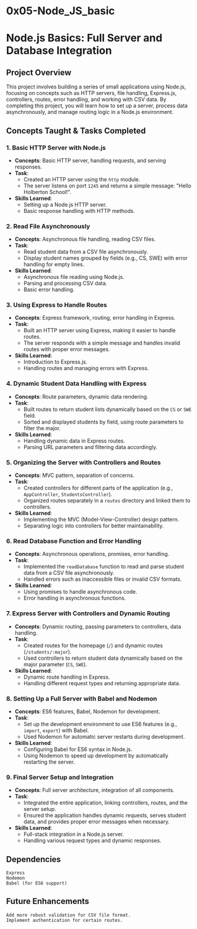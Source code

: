 # 0x05-Node_JS_basic
# Node.js Basics: Full Server and Database Integration

## Project Overview
This project involves building a series of small applications using Node.js, focusing on concepts such as HTTP servers, file handling, Express.js, controllers, routes, error handling, and working with CSV data. By completing this project, you will learn how to set up a server, process data asynchronously, and manage routing logic in a Node.js environment.

## Concepts Taught & Tasks Completed

### 1. **Basic HTTP Server with Node.js**
   - **Concepts**: Basic HTTP server, handling requests, and serving responses.
   - **Task**: 
     - Created an HTTP server using the `http` module.
     - The server listens on port `1245` and returns a simple message: "Hello Holberton School!".
   - **Skills Learned**:
     - Setting up a Node.js HTTP server.
     - Basic response handling with HTTP methods.

### 2. **Read File Asynchronously**
   - **Concepts**: Asynchronous file handling, reading CSV files.
   - **Task**: 
     - Read student data from a CSV file asynchronously.
     - Display student names grouped by fields (e.g., CS, SWE) with error handling for empty lines.
   - **Skills Learned**:
     - Asynchronous file reading using Node.js.
     - Parsing and processing CSV data.
     - Basic error handling.

### 3. **Using Express to Handle Routes**
   - **Concepts**: Express framework, routing, error handling in Express.
   - **Task**: 
     - Built an HTTP server using Express, making it easier to handle routes.
     - The server responds with a simple message and handles invalid routes with proper error messages.
   - **Skills Learned**:
     - Introduction to Express.js.
     - Handling routes and managing errors with Express.

### 4. **Dynamic Student Data Handling with Express**
   - **Concepts**: Route parameters, dynamic data rendering.
   - **Task**: 
     - Built routes to return student lists dynamically based on the `CS` or `SWE` field.
     - Sorted and displayed students by field, using route parameters to filter the major.
   - **Skills Learned**:
     - Handling dynamic data in Express routes.
     - Parsing URL parameters and filtering data accordingly.

### 5. **Organizing the Server with Controllers and Routes**
   - **Concepts**: MVC pattern, separation of concerns.
   - **Task**: 
     - Created controllers for different parts of the application (e.g., `AppController`, `StudentsController`).
     - Organized routes separately in a `routes` directory and linked them to controllers.
   - **Skills Learned**:
     - Implementing the MVC (Model-View-Controller) design pattern.
     - Separating logic into controllers for better maintainability.

### 6. **Read Database Function and Error Handling**
   - **Concepts**: Asynchronous operations, promises, error handling.
   - **Task**: 
     - Implemented the `readDatabase` function to read and parse student data from a CSV file asynchronously.
     - Handled errors such as inaccessible files or invalid CSV formats.
   - **Skills Learned**:
     - Using promises to handle asynchronous code.
     - Error handling in asynchronous functions.

### 7. **Express Server with Controllers and Dynamic Routing**
   - **Concepts**: Dynamic routing, passing parameters to controllers, data handling.
   - **Task**: 
     - Created routes for the homepage (`/`) and dynamic routes (`/students/:major`).
     - Used controllers to return student data dynamically based on the major parameter (`CS`, `SWE`).
   - **Skills Learned**:
     - Dynamic route handling in Express.
     - Handling different request types and returning appropriate data.

### 8. **Setting Up a Full Server with Babel and Nodemon**
   - **Concepts**: ES6 features, Babel, Nodemon for development.
   - **Task**: 
     - Set up the development environment to use ES6 features (e.g., `import`, `export`) with Babel.
     - Used Nodemon for automatic server restarts during development.
   - **Skills Learned**:
     - Configuring Babel for ES6 syntax in Node.js.
     - Using Nodemon to speed up development by automatically restarting the server.

### 9. **Final Server Setup and Integration**
   - **Concepts**: Full server architecture, integration of all components.
   - **Task**: 
     - Integrated the entire application, linking controllers, routes, and the server setup.
     - Ensured the application handles dynamic requests, serves student data, and provides proper error messages when necessary.
   - **Skills Learned**:
     - Full-stack integration in a Node.js server.
     - Handling various request types and dynamic responses.

## Dependencies
    Express
    Nodemon
    Babel (for ES6 support)
## Future Enhancements
    Add more robust validation for CSV file format.
    Implement authentication for certain routes.
